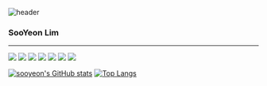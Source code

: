 ![header](https://capsule-render.vercel.app/api?text=🥰🐻💗&animation=fadeIn&type=Waving&color=timeGradient&fontAlign=80)

### SooYeon Lim
---
<img src="https://img.shields.io/badge/HTML-E34F26?style=flat-square&logo=HTML5&logoColor=white"/> 
<img src="https://img.shields.io/badge/JavaScript-F7DF1E?style=flat-square&logo=JavaScript&logoColor=white"/> 
<img src="https://img.shields.io/badge/C++-00599C?style=flat-square&logo=C++&logoColor=white"/>
<img src="https://img.shields.io/badge/C-A8B9CC?style=flat-square&logo=C&logoColor=white"/>
<img src="https://img.shields.io/badge/C#-F7DF1E?style=flat-square&logo=JavaScript&logoColor=white"/>
<img src="https://img.shields.io/badge/Python-3776AB?style=flat-square&logo=Python&logoColor=white"/>
<img src="https://img.shields.io/badge/Java-F7DF1E?style=flat-square&logo=JavaScript&logoColor=white"/>


[![sooyeon's GitHub stats](https://github-readme-stats.vercel.app/api?username=printyeon&line_height=24&hide_rank=true&&layout=compact&theme=white)](https://github.com/printyeon/printyeon)
[![Top Langs](https://github-readme-stats.vercel.app/api/top-langs/?username=printyeon&layout=compact&langs_count=8&theme=white)](https://github.com/printyeon?tab=repositories&q=&type=&language=java&sort=)
<!-- [![Readme Card](https://github-readme-stats.vercel.app/api/pin/?username=printyeon&repo=resume&show_owner=true&theme=white)](https://github.com/printyeon/resume) -->
<!-- [![Readme Card](https://github-readme-stats.vercel.app/api/pin/?username=printyeon&repo=manual-job&show_owner=true&theme=white)](https://github.com/printyeon/manual-job)-->
